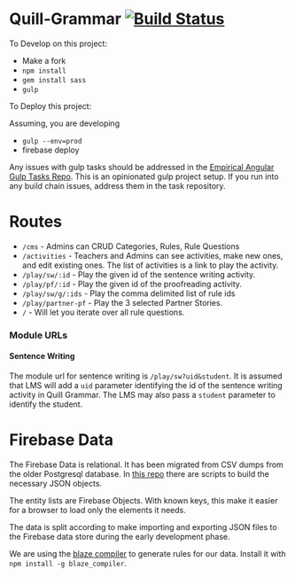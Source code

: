 Quill-Grammar [![Build Status](https://travis-ci.org/empirical-org/Quill-Grammar.svg?branch=master)](https://travis-ci.org/empirical-org/Quill-Grammar)
=============

To Develop on this project:

* Make a fork
* `npm install`
* `gem install sass`
* `gulp`

To Deploy this project:

Assuming, you are developing

* `gulp --env=prod`
* firebase deploy

Any issues with gulp tasks should be addressed in the [Empirical Angular Gulp Tasks Repo](https://github.com/empirical-org/empirical-angular-gulp-tasks).
This is an opinionated gulp project setup. If you run into any build chain issues,
address them in the task repository.

Routes
======

* `/cms` - Admins can CRUD Categories, Rules, Rule Questions
* `/activities` - Teachers and Admins can see activities, make new ones, and edit existing ones. The list of activities is a link to play the activity.
* `/play/sw/:id` - Play the given id of the sentence writing activity.
* `/play/pf/:id` - Play the given id of the proofreading activity.
* `/play/sw/g/:ids` - Play the comma delimited list of rule ids
* `/play/partner-pf` - Play the 3 selected Partner Stories.
* `/` - Will let you iterate over all rule questions.

### Module URLs

#### Sentence Writing

The module url for sentence writing is `/play/sw?uid&student`. It is assumed that LMS will add
a `uid` parameter identifying the id of the sentence writing activity in Quill Grammar.
The LMS may also pass a `student` parameter to identify the student.

Firebase Data
=============

The Firebase Data is relational. It has been migrated from CSV dumps from the older
Postgresql database. In [this repo](https://github.com/empirical-org/grammar-csv-import)
there are scripts to build the necessary JSON objects.

The entity lists are Firebase Objects. With known keys, this make it easier for a
browser to load only the elements it needs.

The data is split according to make importing and exporting JSON files to the Firebase
data store during the early development phase.

We are using the [blaze compiler](https://github.com/firebase/blaze_compiler) to generate
rules for our data. Install it with `npm install -g blaze_compiler`.
